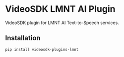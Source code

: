 # VideoSDK LMNT AI Plugin

VideoSDK plugin for LMNT AI Text-to-Speech services.

## Installation

```bash
pip install videosdk-plugins-lmnt
```